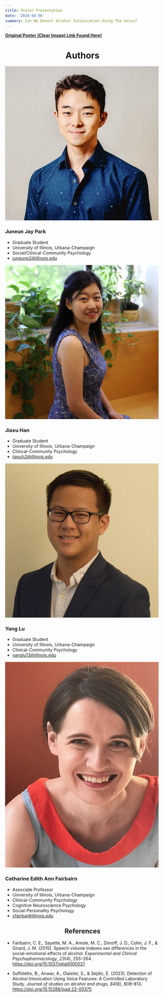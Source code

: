 ```yaml
---
title: Poster Presentation
date: '2024-04-06'
summary: Can We Detect Alcohol Intoxication Using The Voice?
---
```


[**Original Poster (Clear Image) Link Found Here!**](JP_Poster.png)

# <center> Authors </center>


![png](JP.png)

### Juneun Jay Park
- Graduate Student
- University of Illinois, Urbana-Champaign
- Social/Clinical-Community Psychology
- juneunp2@illinois.edu

![png](JH.png)

### Jiaxu Han
- Graduate Student
- University of Illinois, Urbana-Champaign
- Clinical-Community Psychology
- jiaxuh2@illinois.edu


![png](YL.png)

### Yang Lu
- Graduate Student
- University of Illinois, Urbana-Champaign
- Clinical-Community Psychology
- yanglu13@illinois.edu


![png](CF.png)

### Catharine Edith Ann Fairbairn
- Associate Professor
- University of Illinois, Urbana-Champaign
- Clinical-Community Psychology
- Cognitive Neuroscience Psychology
- Social-Personality Psychology
- cfairbai@illinois.edu


## <center> References </center>

- Fairbairn, C. E., Sayette, M. A., Amole, M. C., Dimoff, J. D., Cohn, J. F., & Girard, J. M. (2015). Speech volume indexes sex differences in the social-emotional effects of alcohol. *Experimental and Clinical Psychopharmacology*, *23*(4), 255–264. https://doi.org/10.1037/pha0000021

- Suffoletto, B., Anwar, A., Glaister, S., & Sejdic, E. (2023). Detection of Alcohol Intoxication Using Voice Features: A Controlled Laboratory Study. *Journal of studies on alcohol and drugs*, *84*(6), 808–813. https://doi.org/10.15288/jsad.22-00375